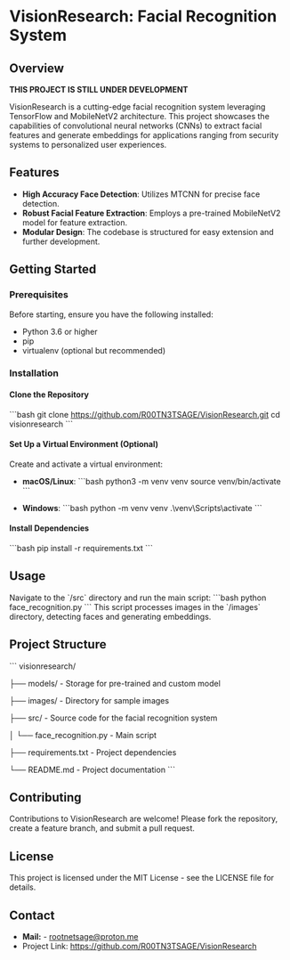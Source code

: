 # VisionResearch: Facial Recognition System

## Overview
**THIS PROJECT IS STILL UNDER DEVELOPMENT** 

VisionResearch is a cutting-edge facial recognition system leveraging TensorFlow and MobileNetV2 architecture. This project showcases the capabilities of convolutional neural networks (CNNs) to extract facial features and generate embeddings for applications ranging from security systems to personalized user experiences.

## Features
- **High Accuracy Face Detection**: Utilizes MTCNN for precise face detection.
- **Robust Facial Feature Extraction**: Employs a pre-trained MobileNetV2 model for feature extraction.
- **Modular Design**: The codebase is structured for easy extension and further development.

## Getting Started

### Prerequisites
Before starting, ensure you have the following installed:
- Python 3.6 or higher
- pip
- virtualenv (optional but recommended)

### Installation

#### Clone the Repository
\`\`\`bash
git clone https://github.com/R00TN3TSAGE/VisionResearch.git
cd visionresearch
\`\`\`

#### Set Up a Virtual Environment (Optional)
Create and activate a virtual environment:

- **macOS/Linux**:
  \`\`\`bash
  python3 -m venv venv
  source venv/bin/activate
  \`\`\`

- **Windows**:
  \`\`\`bash
  python -m venv venv
  .\\venv\\Scripts\\activate
  \`\`\`

#### Install Dependencies
\`\`\`bash
pip install -r requirements.txt
\`\`\`

## Usage
Navigate to the \`/src\` directory and run the main script:
\`\`\`bash
python face_recognition.py
\`\`\`
This script processes images in the \`/images\` directory, detecting faces and generating embeddings.

## Project Structure
\`\`\`
visionresearch/


├── models/ - Storage for pre-trained and custom model

├── images/ - Directory for sample images

├── src/ - Source code for the facial recognition system

│ └── face_recognition.py - Main script

├── requirements.txt - Project dependencies

└── README.md - Project documentation
\`\`\`

## Contributing
Contributions to VisionResearch are welcome! Please fork the repository, create a feature branch, and submit a pull request. 

## License
This project is licensed under the MIT License - see the LICENSE file for details.

## Contact
- **Mail:** - rootnetsage@proton.me
- Project Link: https://github.com/R00TN3TSAGE/VisionResearch
